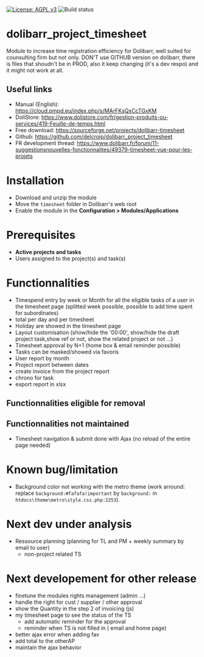 
[uri_license]: http://www.gnu.org/licenses/agpl.html
[uri_license_image]: https://img.shields.io/badge/License-AGPL%20v3-blue.svg

[![License: AGPL v3][uri_license_image]][uri_license]
![Build status](https://travis-ci.org/delcroip/dolibarr_project_timesheet.svg?branch=master)
# dolibarr_project_timesheet
Module to increase time registration efficiency for Dolibarr, well suited for counsulting firm but not only.
DON'T use GITHUB version on dolibarr, there is files that shoudn't be in PROD, also it keep changing (it's a dev respo) and it might not work at all.

## Useful links
* Manual (English): https://cloud.pmpd.eu/index.php/s/MArFKsQxCcTGxKM
* DoliStore: https://www.dolistore.com/fr/gestion-produits-ou-services/419-Feuille-de-temps.html
* Free download: https://sourceforge.net/projects/dolibarr-timesheet
* Github: https://github.com/delcroip/dolibarr_project_timesheet
* FR development thread: https://www.dolibarr.fr/forum/11-suggestionsnouvelles-fonctionnalites/49379-timesheet-vue-pour-les-projets

# Installation
* Download and unzip the module
* Move the `timesheet` folder in Dolibarr's web root
* Enable the module in the **Configuration > Modules/Applications**

# Prerequisites
* **Active projects and tasks**
* Users assigned to the project(s) and task(s)

# Functionnalities
 - Timespend entry by week or Month for all the eligible tasks of a user in the timesheet page (splitted week possible, possible to add time spent for subordinates)
 - total per day and per timesheet
 - Holiday are showed in the timesheet page
 - Layout customisation (show/hide the '00:00', show/hide the draft project task,show ref or not, show the related project or not ...)
 - Timesheet approval by N+1 (home box & email reminder possible)
 - Tasks can be masked/showed via favoris
 - User report by month
 - Project report between dates
 - create invoice from the project report
 - chrono for task
 - export report in xlsx

## Functionnalities eligible for removal

## Functionnalities not maintained
 - Timesheet navigation & submit done with Ajax (no reload of the entire page needed)

# Known bug/limitation
- Background color not working with the metro theme (work arround: replace `background:#fafafa!important` by `background:` in `htdocs\theme\metro\style.css.php:2253`).

# Next dev under analysis
- Ressource planning  (planning for TL and PM + weekly summary by email to user)
    - non-project related TS


# Next developement for other release
- finetune the modules rights management (admin ...)
- handle the right for cust /  supplier / other approval
- show the Quantity in the step 2 of invoicing (js)
- my timesheet page to see the status of the TS
    - add automatic reminder for the approval
    - reminder when TS is not filled in ( email and home page)
- better ajax error when adding fav
- add total to the otherAP
- maintain the ajax behavior
